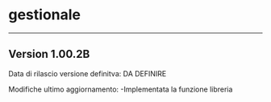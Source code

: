 # gestionale
---
**Version 1.00.2B**
---

Data di rilascio versione definitva: DA DEFINIRE

Modifiche ultimo aggiornamento:
-Implementata la funzione libreria
